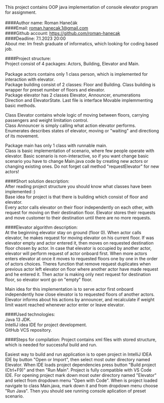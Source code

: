 This project contains OOP java implementation of console elevator program for assignment. <br />
<br />
####Author name: Roman Hanečák <br />
####Email: roman.hanecak.1@gmail.com <br />
####Github account: https://github.com/roman-hanecak <br />
####Deadline: 7.1.2023 20:00 <br />
About me: Im fresh graduate of informatics, which looking for coding based job.<br />


####Project structure: <br />
Project consist of 4 packages: Actors, Building, Elevator and Main. <br />
<br />
Package actors contains only 1 class person, which is implemented
for interaction with elevator.<br />
Package building consist of 2 classes: Floor and Building.
Class building is wrapper for preset number of floors and elevator.
<br />
Package elevator has 2 classes Elevator, Announcer, enumerations
Direction and ElevatorState. Last file is interface Movable implemmenting basic methods.

Class Elevator contains whole logic of moving between floors, carrying 
passengers and weight limitation control. <br />
Class Announcer is simply calling what action elevator performs.<br />
Enumerates describes states of elevator, moving or "waiting" and directiong of its movement. <br />

Package main has only 1 class with runnable main.<br />
Class is basic implementation of scenario, where few people operate with elevator.
Basic scenario is non-interactive, so if you want change basic scenario you have to change Main.java code by creating new actors or changing existing ones.
Do not forget call method "requestElevator" for new actors!

####Short solution description: <br />
After reading project structure you should know what classes have been implemented :) <br />
Base idea for project is that there is building which consist of floor and elevator. <br />
Every actor calls elevator on their floor independently on each other, with request for moving on their
destination floor. Elevator stores their requests and move customer to their
destination until there are no more requests. <br />

####Elevator algorithm description:<br />
At the beginning elevator stay on ground (floor 0). When actor calls elevator, he makes request for
moving elevator on his current floor. If was elevator empty and actor entered it, then moves on requested destination floor chosen by actor.
In case that elevator is occupied by another actor, elevator will perform request of actor onboard first.
When more actors enters elevator at once it moves to requested floors one by one in the order of actors choices.
Theres function that remove request duplicates when previous actor left elevator on floor where another actor have made request and he entered it.
Then actor is making only next request for destination floor, so elevator wont go on "empty" floor.<br />

Main idea for this implementation is to serve actor first onboard independently how close elevator is to requested floors of another actors.
Elevator informs about his actions by announcer, and recalculate if weight limit wasnt reached whenever actor enter or leave elevator. <br />

####Used technologies:<br />
Java 13 JDK.<br />
IntelliJ idea IDE for project development.<br />
GitHub VCS repository.<br />

####Steps for compilation:
Project contains xml files with stored structure, which is needed for successful build and run.<br />

Easiest way to build and run application is to open project in IntelliJ IDEA IDE by button "Open or Import", then select most outer directory named Elevator. When IDE loads project dependencies press button "Build project (Ctrl+F9)" and then "Run Main".
Project is fully compatible with VS Code IDE. For opening project mark down most outer directory named "Elevator" and select from dropdown menu "Open with Code". When is project loaded navigate to class Main.java, mark down it and from dropdown menu choose "Run Java".
Then you should see running console aplication of preset scenario.
